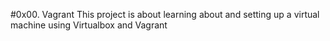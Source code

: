 #0x00. Vagrant
This project is about learning about and setting up a virtual machine using Virtualbox and Vagrant